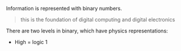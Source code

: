 Information is represented with binary numbers.

> this is the foundation of digital computing and digital electronics

There are two levels in binary, which have physics representations:

+ High = logic 1